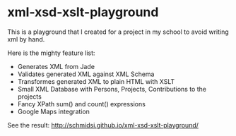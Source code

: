 xml-xsd-xslt-playground
=======================


This is a playground that I created for a project in my school to avoid writing xml by hand.

Here is the mighty feature list:
- Generates XML from Jade
- Validates generated XML against XML Schema
- Transformes generated XML to plain HTML with XSLT
- Small XML Database with Persons, Projects, Contributions to the projects
- Fancy XPath sum() and count() expressions
- Google Maps integration


See the result:
http://schmidsi.github.io/xml-xsd-xslt-playground/
